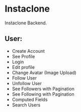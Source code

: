 # Instaclone

Instaclone Backend.

## User:

-   Create Account
-   See Profile
-   Login
-   Edit profile
-   Change Avatar (Image Upload)
-   Follow User
-   Unfollow User
-   See Followers with Pagination
-   See Following with Pagination
-   Computed Fields
-   Search Users
